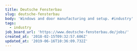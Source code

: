 ```yaml
---
title: Deutsche Fensterbau
slug: deutsche-fensterbau
body: 'Windows and door manufacturing and setup. #industry'
tags:
  - industry
job_board_url: 'https://www.deutsche-fensterbau.de/jobs/'
created_at: '2018-02-15T09:32:57.606Z'
updated_at: '2019-06-16T10:36:09.732Z'
---
```


